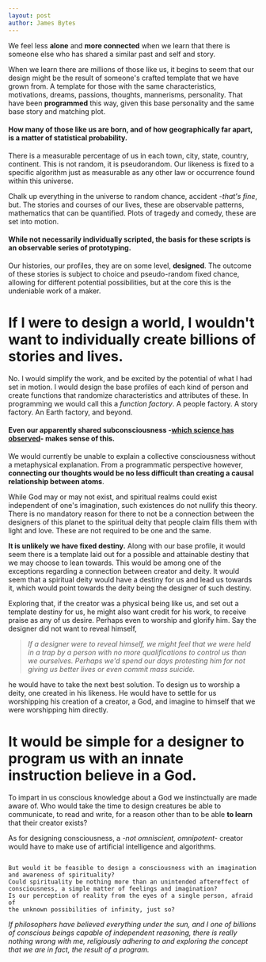 ```yaml
---
layout: post
author: James Bytes
---
```


 We feel less **alone** and **more connected** when we learn that there is someone else who has shared a similar past and self and story.

 When we learn there are millions of those like us, it begins to seem that our design might be the result of someone's crafted template that we have grown from. A template for those with the same characteristics, motivations, dreams, passions, thoughts, mannerisms, personality. That have been **programmed** this way, given this base personality and the same base story and matching plot.

#### How many of those like us are born, and of how geographically far apart, is a matter of statistical probability.

There is a measurable percentage of us in each town, city, state, country, continent. This is not random, it is pseudorandom. Our likeness is fixed to a specific algorithm just as measurable as any other law or occurrence found within this universe.

Chalk up everything in the universe to random chance, accident _-that's fine_, but. The stories and courses of our lives, these are observable patterns, mathematics that can be quantified. Plots of tragedy and comedy, these are set into motion.

#### While not necessarily individually scripted, the basis for these scripts is an observable series of prototyping.

Our histories, our profiles, they are on some level, **designed**.
The outcome of these stories is subject to choice and pseudo-random fixed chance, allowing for different potential possibilities, but at the core this is the undeniable work of a maker.

# If I were to design a world, I wouldn't want to individually create billions of stories and lives.

No. I would simplify the work, and be excited by the potential of what I had set in motion. I would design the base profiles of each kind of person and create functions that randomize characteristics and
attributes of these. In programming we would call this a _function factory_. A people factory. A story factory. An Earth factory, and beyond.

<!--
It makes sense why people would want to consciously ignore all of this, that we are of a world designed by us, but I often fail to understand **how** anyone can ignore it, if they really think about it. There's no
mistaking it, theres no other theory or hypothesis that takes into account all of it in such a way. -->

#### Even our apparently shared subconsciousness -[which science has observed]("https://earlybirdstreehouse.wordpress.com/2014/12/01/the-crossword-puzzle-phenomenon-by-monica-england/")- makes sense of this.

We would currently be unable to explain a collective consciousness without a metaphysical explanation. From a programmatic perspective however, **connecting our thoughts would be no less difficult than creating a causal
relationship between atoms**.

While God may or may not exist, and spiritual realms could exist independent of one's imagination, such existences do not nullify this theory. There is no mandatory reason for there to not be a connection between the designers of this planet to the spiritual deity that people claim fills them with light and love. These are not required to be one and the same.

**It is unlikely we have fixed destiny.** Along with our base profile, it would seem there is a template laid out for a possible and attainable destiny that we may choose to lean towards. This would be among one of the exceptions regarding a connection between creator and deity. It would seem that a spiritual deity would have a destiny for us and lead us towards it, which would point towards the deity being the designer of such destiny.

Exploring that, if the creator was a physical being like us, and set out a
template destiny for us, he might also want credit for his work, to receive praise as any of us desire. Perhaps even to worship and glorify him. Say the designer did not want to reveal himself,

> _If a designer were to reveal himself, we might feel that we were held in a trap by a person with no more qualifications to control us than we ourselves. Perhaps we'd spend our days protesting him for not giving us better lives or even commit mass suicide._

he would have to take the next best solution. To design us to worship a deity, one created in his likeness. He would have to settle for us worshipping his creation of a creator, a God, and imagine to himself that we were worshipping him directly.

# It would be simple for a designer to program us with an innate instruction believe in a God.

To impart in us conscious knowledge about a God we instinctually are made aware of. Who would take the time to design creatures be able to communicate, to read and write, for a reason other than to be able **to learn** that their creator exists?

As for designing consciousness, a _-not omniscient, omnipotent-_ creator would have to make use of artificial intelligence and algorithms.

```

But would it be feasible to design a consciousness with an imagination and awareness of spirituality?
Could spirituality be nothing more than an unintended aftereffect of consciousness, a simple matter of feelings and imagination?
Is our perception of reality from the eyes of a single person, afraid of
the unknown possibilities of infinity, just so?

```

_If philosophers have believed everything under the sun, and I one of billions of conscious beings capable of independent reasoning, there is really nothing wrong with me, religiously adhering to and exploring the concept that we are in fact, the result of a program._
